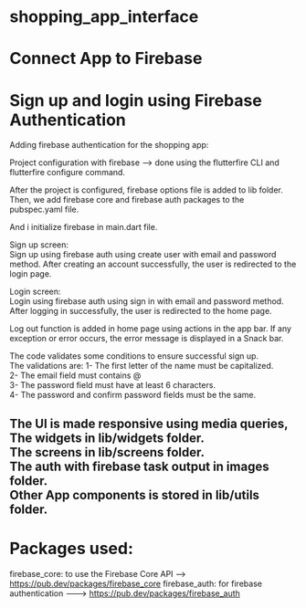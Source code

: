 # shopping_app_interface

# Connect App to Firebase

# Sign up and login using Firebase Authentication

Adding firebase authentication for the shopping app:
                         
Project configuration with firebase --> done using the flutterfire CLI and flutterfire configure
command.

After the project is configured, firebase options file is added to lib folder.
Then, we add firebase core and firebase auth packages to the pubspec.yaml file.

And i initialize firebase in main.dart file.                       
                                                 
Sign up screen:                                              
Sign up using firebase auth using create user with email and password method.
After creating an account successfully, the user is redirected to the login page.

Login screen:                                                                       
Login using firebase auth using sign in with email and password method.
After logging in successfully, the user is redirected to the home page.
                                                                                            
Log out function is added in home page using actions in the app bar.
If any exception or error occurs, the error message is displayed in a Snack bar.
                                
The code validates some conditions to ensure successful sign up.       
The validations are:
1- The first letter of the name must be capitalized.  
2- The email field must contains @   
3- The password field must have at least 6 characters.   
4- The password and confirm password fields must be the same.

The UI is made responsive using media queries,  
The widgets in lib/widgets folder.    
The screens in lib/screens folder.                   
The auth with firebase task output in images folder.            
Other App components is stored in lib/utils folder.
---------------------------------------

# Packages used:

firebase_core: to use the Firebase Core API --> https://pub.dev/packages/firebase_core
firebase_auth: for firebase authentication ---> https://pub.dev/packages/firebase_auth